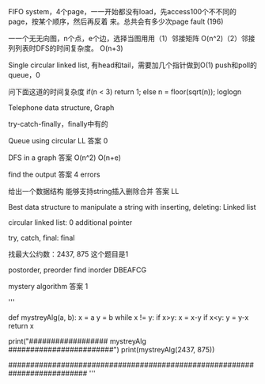 FIFO system，4个page，⼀一开始都没有load，先access100个不不同的page，按某个顺序，然后再反着 来。总共会有多少次page fault (196)

⼀一个⽆无向图，n个点，e个边，选择当图⽤用（1）邻接矩阵 O(n^2)（2）邻接列列表时DFS的时间复杂度。 O(n+3)

Single circular linked list, 有head和tail，需要加几个指针做到O(1) push和poll的queue，0

问下面这道的时间复杂度
if(n < 3)
    return 1;
else
    n = floor(sqrt(n));  loglogn

Telephone data structure, Graph

try-catch-finally，finally中有的

Queue using circular LL              答案 0

DFS in a graph                       答案 O(n^2)    O(n+e)

find the  output                          答案  4 errors

给出一个数据结构 能够支持string插入删除合并       答案 LL

Best data structure to manipulate a string with inserting, deleting: Linked list

circular linked list: 0 additional pointer

try, catch, final: final

找最大公约数：2437, 875 这个题目是1

postorder, preorder find inorder DBEAFCG

mystery algorithm         答案 1

'''

def mystreyAlg(a, b):
    x = a
    y = b
    while x != y:
        if x>y:
            x = x-y
        if x<y:
            y = y-x
    return x

print("################## mystreyAlg ########################")
print(mystreyAlg(2437, 875))

##########################################################################
'''

